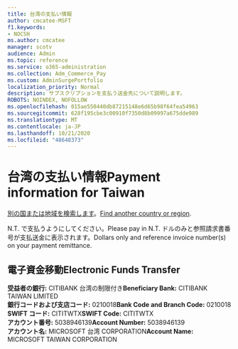 ```yaml
---
title: 台湾の支払い情報
author: cmcatee-MSFT
f1.keywords:
- NOCSH
ms.author: cmcatee
manager: scotv
audience: Admin
ms.topic: reference
ms.service: o365-administration
ms.collection: Adm_Commerce_Pay
ms.custom: AdminSurgePortfolio
localization_priority: Normal
description: サブスクリプションを支払う送金先について説明します。
ROBOTS: NOINDEX, NOFOLLOW
ms.openlocfilehash: 015ae550440db87215148e6d65b98f64fea54963
ms.sourcegitcommit: 628f195cbe3c00910f7350d8b09997a675dde989
ms.translationtype: MT
ms.contentlocale: ja-JP
ms.lasthandoff: 10/21/2020
ms.locfileid: "48648373"
---
```

# <a name="payment-information-for-taiwan"></a><span data-ttu-id="5ac7c-103">台湾の支払い情報</span><span class="sxs-lookup"><span data-stu-id="5ac7c-103">Payment information for Taiwan</span></span>

<span data-ttu-id="5ac7c-104">[別の国または地域を検索します](../billing-and-payments/pay-for-your-subscription.md)。</span><span class="sxs-lookup"><span data-stu-id="5ac7c-104">[Find another country or region](../billing-and-payments/pay-for-your-subscription.md).</span></span> 

<span data-ttu-id="5ac7c-105">N.T. で支払うようにしてください。</span><span class="sxs-lookup"><span data-stu-id="5ac7c-105">Please pay in N.T.</span></span> <span data-ttu-id="5ac7c-106">ドルのみと参照請求書番号が支払送金に表示されます。</span><span class="sxs-lookup"><span data-stu-id="5ac7c-106">Dollars only and reference invoice number(s) on your payment remittance.</span></span>

## <a name="electronic-funds-transfer"></a><span data-ttu-id="5ac7c-107">電子資金移動</span><span class="sxs-lookup"><span data-stu-id="5ac7c-107">Electronic Funds Transfer</span></span>

<span data-ttu-id="5ac7c-108">**受益者の銀行:** CITIBANK 台湾の制限付き</span><span class="sxs-lookup"><span data-stu-id="5ac7c-108">**Beneficiary Bank:** CITIBANK TAIWAN LIMITED</span></span>  
<span data-ttu-id="5ac7c-109">**銀行コードおよび支店コード:** 0210018</span><span class="sxs-lookup"><span data-stu-id="5ac7c-109">**Bank Code and Branch Code:** 0210018</span></span>  
<span data-ttu-id="5ac7c-110">**SWIFT コード:** CITITWTX</span><span class="sxs-lookup"><span data-stu-id="5ac7c-110">**SWIFT Code:** CITITWTX</span></span>  
<span data-ttu-id="5ac7c-111">**アカウント番号:** 5038946139</span><span class="sxs-lookup"><span data-stu-id="5ac7c-111">**Account Number:** 5038946139</span></span>  
<span data-ttu-id="5ac7c-112">**アカウント名:** MICROSOFT 台湾 CORPORATION</span><span class="sxs-lookup"><span data-stu-id="5ac7c-112">**Account Name:** MICROSOFT TAIWAN CORPORATION</span></span>    